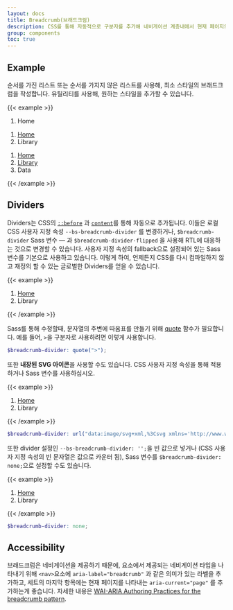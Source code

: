 ```yaml
---
layout: docs
title: Breadcrumb(브래드크럼)
description: CSS를 통해 자동적으로 구분자를 추가해 네비게이션 계층내에서 현재 페이지의 위치를 나타냅니다.
group: components
toc: true
---
```


## Example

순서를 가진 리스트 또는 순서를 가지지 않은 리스트를 사용해, 최소 스타일의 브래드크럼을 작성합니다. 유틸리티를 사용해, 원하는 스타일을 추가할 수 있습니다.

{{< example >}}
<nav aria-label="breadcrumb">
  <ol class="breadcrumb">
    <li class="breadcrumb-item active" aria-current="page">Home</li>
  </ol>
</nav>

<nav aria-label="breadcrumb">
  <ol class="breadcrumb">
    <li class="breadcrumb-item"><a href="#">Home</a></li>
    <li class="breadcrumb-item active" aria-current="page">Library</li>
  </ol>
</nav>

<nav aria-label="breadcrumb">
  <ol class="breadcrumb">
    <li class="breadcrumb-item"><a href="#">Home</a></li>
    <li class="breadcrumb-item"><a href="#">Library</a></li>
    <li class="breadcrumb-item active" aria-current="page">Data</li>
  </ol>
</nav>
{{< /example >}}

## Dividers

Dividers는 CSS의 [`::before`](https://developer.mozilla.org/en-US/docs/Web/CSS/::before) 과 [`content`](https://developer.mozilla.org/en-US/docs/Web/CSS/content)를 통해 자동으로 추가됩니다. 이들은 로컬 CSS 사용자 지정 속성 `--bs-breadcrumb-divider` 를 변경하거나, `$breadcrumb-divider` Sass 변수 — 과 `$breadcrumb-divider-flipped` 을 사용해 RTL에 대응하는 것으로 변경할 수 있습니다. 사용자 지정 속성의 fallback으로 설정되어 있는 Sass 변수를 기본으로 사용하고 있습니다. 이렇게 하여, 언제든지 CSS를 다시 컴파일하지 않고 재정의 할 수 있는 글로벌한 Dividers를 얻을 수 있습니다.

{{< example >}}
<nav style="--bs-breadcrumb-divider: '>';" aria-label="breadcrumb">
  <ol class="breadcrumb">
    <li class="breadcrumb-item"><a href="#">Home</a></li>
    <li class="breadcrumb-item active" aria-current="page">Library</li>
  </ol>
</nav>
{{< /example >}}

Sass를 통해 수정할때, 문자열의 주변에 따옴표를 만들기 위해 [quote](https://sass-lang.com/documentation/modules/string#quote) 함수가 필요합니다. 예를 들어, `>`을 구분자로 사용하려면 이렇게 사용합니다.

```scss
$breadcrumb-divider: quote(">");
```

또한 **내장된 SVG 아이콘**을 사용할 수도 있습니다. CSS 사용자 지정 속성을 통해 적용하거나 Sass 변수를 사용하십시오.

{{< example >}}
<nav style="--bs-breadcrumb-divider: url(&#34;data:image/svg+xml,%3Csvg xmlns='http://www.w3.org/2000/svg' width='8' height='8'%3E%3Cpath d='M2.5 0L1 1.5 3.5 4 1 6.5 2.5 8l4-4-4-4z' fill='currentColor'/%3E%3C/svg%3E&#34;);" aria-label="breadcrumb">
  <ol class="breadcrumb">
    <li class="breadcrumb-item"><a href="#">Home</a></li>
    <li class="breadcrumb-item active" aria-current="page">Library</li>
  </ol>
</nav>
{{< /example >}}

```scss
$breadcrumb-divider: url("data:image/svg+xml,%3Csvg xmlns='http://www.w3.org/2000/svg' width='8' height='8'%3E%3Cpath d='M2.5 0L1 1.5 3.5 4 1 6.5 2.5 8l4-4-4-4z' fill='currentColor'/%3E%3C/svg%3E");
```

또한 divider 설정인 `--bs-breadcrumb-divider: '';`을 빈 값으로 넣거나 (CSS 사용자 지정 속성의 빈 문자열은 값으로 카운터 됨), Sass 변수를 `$breadcrumb-divider: none;`으로 설정할 수도 있습니다.

{{< example >}}
<nav style="--bs-breadcrumb-divider: '';" aria-label="breadcrumb">
  <ol class="breadcrumb">
    <li class="breadcrumb-item"><a href="#">Home</a></li>
    <li class="breadcrumb-item active" aria-current="page">Library</li>
  </ol>
</nav>
{{< /example >}}


```scss
$breadcrumb-divider: none;
```

## Accessibility

브래드크럼은 네비게이션을 제공하기 때문에, 요소에서 제공되는 네비게이션 타입을 나타내기 위해 `<nav>`요소에 `aria-label="breadcrumb"` 과 같은 의미가 있는 라벨을 추가하고, 세트의 마지막 항목에는 현재 페이지를 나타내는 `aria-current="page"` 를 추가하는게 좋습니다. 자세한 내용은 [WAI-ARIA Authoring Practices for the breadcrumb pattern](https://www.w3.org/TR/wai-aria-practices/#breadcrumb).
